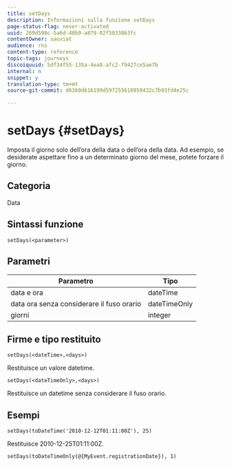 ```yaml
---
title: setDays
description: Informazioni sulla funzione setDays
page-status-flag: never-activated
uuid: 269d590c-5a6d-40b9-a879-02f5033863fc
contentOwner: sauviat
audience: rns
content-type: reference
topic-tags: journeys
discoiquuid: 5df34f55-135a-4ea8-afc2-f9427ce5ae7b
internal: n
snippet: y
translation-type: tm+mt
source-git-commit: d6360d616199d597255610959432c7b93fd4e25c

---
```



# setDays {#setDays}

Imposta il giorno solo dell’ora della data o dell’ora della data. Ad esempio, se desiderate aspettare fino a un determinato giorno del mese, potete forzare il giorno.

## Categoria

Data

## Sintassi funzione

`setDays(<parameter>)`

## Parametri

| Parametro | Tipo |
|--- |--- |
| data e ora | dateTime |
| data ora senza considerare il fuso orario | dateTimeOnly |
| giorni | integer |

## Firme e tipo restituito

`setDays(<dateTime>,<days>)`

Restituisce un valore datetime.

`setDays(<dateTimeOnly>,<days>)`

Restituisce un datetime senza considerare il fuso orario.

## Esempi

`setDays(toDateTime('2010-12-12T01:11:00Z'), 25)`

Restituisce 2010-12-25T01:11:00Z.

`setDays(toDateTimeOnly(@{MyEvent.registrationDate}), 1)`
